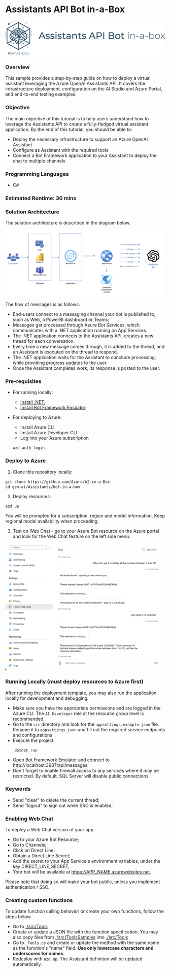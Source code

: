 # Assistants API Bot in-a-Box
![Banner](./readme_assets/banner-assistants-api-bot-in-a-box.png)

### Overview

This sample provides a step-by-step guide on how to deploy a virtual assistant leveraging the Azure OpenAI Assistants API. It covers the infrastructure deployment, configuration on the AI Studio and Azure Portal, and end-to-end testing examples.

### Objective

The main objective of this tutorial is to help users understand how to leverage the Assistants API to create a fully-fledged virtual assistant application.
By the end of this tutorial, you should be able to:

 - Deploy the necessary infrastructure to support an Azure OpenAI Assistant
 - Configure as Assistant with the required tools
 - Connect a Bot Framework application to your Assistant to deploy the chat to multiple channels

### Programming Languages
 - C#

### Estimated Runtime: 30 mins

### Solution Architecture

The solution architecture is described in the diagram below.

![Solution Architecture](./readme_assets/architecture.png)

The flow of messages is as follows:

- End-users connect to a messaging channel your bot is published to, such as Web, a PowerBI dashboard or Teams;
- Messages get processed through Azure Bot Services, which communicates with a .NET application running on App Services.
- The .NET application connects to the Assistants API, creates a new thread for each conversation.
- Every time a new message comes through, it is added to the thread, and an Assistant is executed on the thread to respond.
- The .NET application waits for the Assistant to conclude processing, while providing progress updates to the user.
- Once the Assistant completes work, its response is posted to the user.

### Pre-requisites

- For running locally:
    - [Install .NET](https://dotnet.microsoft.com/en-us/download);
    - [Install Bot Framework Emulator](https://github.com/Microsoft/BotFramework-Emulator);

- For deploying to Azure:
    - Install Azure CLI
    - Install Azure Developer CLI
    - Log into your Azure subscription

    ```
    azd auth login
    ```

### Deploy to Azure

1. Clone this repository locally: 

```
git clone https://github.com/Azure/AI-in-a-Box
cd gen-ai/Assistants/bot-in-a-box
```
2. Deploy resources:
```
azd up
```
You will be prompted for a subscription, region and model information. Keep regional model availability when proceeding.

3. Test on Web Chat - go to your Azure Bot resource on the Azure portal and look for the Web Chat feature on the left side menu.

![Test Web Chat](./readme_assets/assistant-test.png)

### Running Locally (must deploy resources to Azure first)

After running the deployment template, you may also run the application locally for development and debugging.

- Make sure you have the appropriate permissions and are logged in the Azure CLI. The `AI Developer` role at the resource group level is recommended.
- Go to the `src` directory and look for the `appsettings.example.json` file. Rename it to `appsettings.json` and fill out the required service endpoints and configurations
- Execute the project:
```
    dotnet run
```
- Open Bot Framework Emulator and connect to http://localhost:3987/api/messages
- Don't forget to enable firewall access to any services where it may be restricted. By default, SQL Server will disable public connections.

### Keywords

- Send "clear" to delete the current thread;
- Send "logout" to sign out when SSO is enabled;

### Enabling Web Chat

To deploy a Web Chat version of your app:

- Go to your Azure Bot Resource;
- Go to Channels;
- Click on Direct Line;
- Obtain a Direct Line Secret;
- Add the secret to your App Service's environment variables, under the key DIRECT_LINE_SECRET;
- Your bot will be available at https://APP_NAME.azurewebsites.net.

Please note that doing so will make your bot public, unless you implement authentication / SSO.

### Creating custom functions

To update function calling behavior or create your own functions, follow the steps below.

- Go to [./src/Tools](./src/Tools/)
- Create or update a JSON file with the function specification. You may also copy files from [./src/ToolsSamples](./src/ToolsSamples/) into [./src/Tools](./src/Tools/)
- Go to `_Tools.cs` and create or update the method with the same name as the function's "name" field. **Use only lowercase characters and underscores for names**.
- Redeploy with `azd up`. The Assistant definition will be updated automatically.